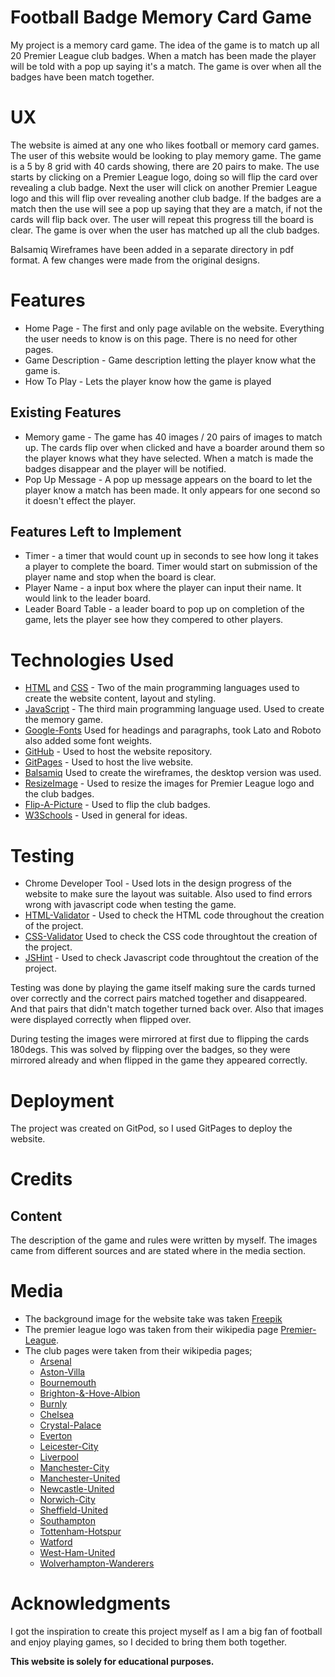 <h1>Football Badge Memory Card Game</h1>

<p>My project is a memory card game. The idea of the game is to match up all 20 Premier League club badges. When a match has been made the 
player will be told with a pop up saying it's a match. The game is over when all the badges have been match together.
</p>

<h1>UX</h1>

<p>The website is aimed at any one who likes football or memory card games. The user of this website would be looking to play memory game.
The game is a 5 by 8 grid with 40 cards showing, there are 20 pairs to make. The use starts by clicking on a Premier League logo, doing so
will flip the card over revealing a club badge. Next the user will click on another Premier League logo and this will flip over revealing
another club badge. If the badges are a match then the use will see a pop up saying that they are a match, if not the cards will flip back over.
The user will repeat this progress till the board is clear. The game is over when the user has matched up all the club badges.
</p>

Balsamiq Wireframes have been added in a separate directory in pdf format. A few changes were made from the original designs.

<h1>Features</h1>

* Home Page - The first and only page avilable on the website. Everything the user needs to know is on this page.
 There is no need for other pages.
* Game Description - Game description letting the player know what the game is.
* How To Play - Lets the player know how the game is played

<h2>Existing Features</h2>

* Memory game - The game has 40 images / 20 pairs of images to match up. The cards flip over when clicked and have a boarder around
them so the player knows what they have selected. When a match is made the badges disappear and the player will be notified.
* Pop Up Message - A pop up message appears on the board to let the player know a match has been made. It only appears for one second so
it doesn't effect the player.

<h2>Features Left to Implement</h2>

* Timer - a timer that would count up in seconds to see how long it takes a player to complete the board. Timer would start on submission
of the player name and stop when the board is clear.
* Player Name - a input box where the player can input their name. It would link to the leader board.
* Leader Board Table - a leader board to pop up on completion of the game, lets the player see how they compered to other players.

<h1>Technologies Used</h1>

* [HTML](https://en.wikipedia.org/wiki/HTML) and [CSS](https://en.wikipedia.org/wiki/Cascading_Style_Sheets) - 
  Two of the main programming languages used to create the website content, layout and styling.
* [JavaScript](https://en.wikipedia.org/wiki/JavaScript) - The third main programming language used. Used to create the memory game.
* [Google-Fonts](https://fonts.google.com/) Used for headings and paragraphs, took Lato and Roboto also added some font weights.
* [GitHub](http://github.com) - Used to host the website repository.
* [GitPages](https://pages.github.com/) - Used to host the live website.
* [Balsamiq](https://balsamiq.com/) Used to create the wireframes, the desktop version was used.
* [ResizeImage](https://resizeimage.net/) - Used to resize the images for Premier League logo and the club badges.
* [Flip-A-Picture](http://flipapicture.com/) - Used to flip the club badges.
* [W3Schools](https://www.w3schools.com/) -  Used in general for ideas.

<h1>Testing</h1>

* Chrome Developer Tool - Used lots in the design progress of the website to make sure the layout was suitable. Also used to find errors
wrong with javascript code when testing the game.
* [HTML-Validator](https://validator.w3.org/) - Used to check the HTML code throughout the creation of the project.
* [CSS-Validator](https://jigsaw.w3.org/css-validator/) Used to check the CSS code throughtout the creation of the project.
* [JSHint](https://jshint.com/) - Used to check Javascript code throughtout the creation of the project.

Testing was done by playing the game itself making sure the cards turned over correctly and the correct pairs matched together and disappeared.
And that pairs that didn't match together turned back over. Also that images were displayed correctly when flipped over.

During testing the images were mirrored at first due to flipping the cards 180degs. This was solved by flipping over the badges, so they were
mirrored already and when flipped in the game they appeared correctly.

<h1>Deployment</h1>

The project was created on GitPod, so I used GitPages to deploy the website.

<h1>Credits</h1>

<h2>Content</h2>

The description of the game and rules were written by myself. The images came from different sources and are stated where in the media section.

<h1>Media</h1>

* The background image for the website take was taken [Freepik](https://www.freepik.com/)
* The premier league logo was taken from their wikipedia page [Premier-League](https://en.wikipedia.org/wiki/Premier_League).
* The club pages were taken from their wikipedia pages;
    * [Arsenal](https://en.wikipedia.org/wiki/Arsenal_F.C.)
    * [Aston-Villa](https://en.wikipedia.org/wiki/Aston_Villa_F.C.)
    * [Bournemouth](https://en.wikipedia.org/wiki/A.F.C._Bournemouth)
    * [Brighton-&-Hove-Albion](https://en.wikipedia.org/wiki/Brighton_%26_Hove_Albion_F.C.)
    * [Burnly](https://en.wikipedia.org/wiki/Burnley_F.C.)
    * [Chelsea](https://en.wikipedia.org/wiki/Chelsea_F.C.)
    * [Crystal-Palace](https://en.wikipedia.org/wiki/Crystal_Palace_F.C.)
    * [Everton](https://en.wikipedia.org/wiki/Everton_F.C.)
    * [Leicester-City](https://en.wikipedia.org/wiki/Leicester_City_F.C.)
    * [Liverpool](https://en.wikipedia.org/wiki/Liverpool_F.C.)
    * [Manchester-City](https://en.wikipedia.org/wiki/Manchester_City_F.C.)
    * [Manchester-United](https://en.wikipedia.org/wiki/Manchester_United_F.C.)
    * [Newcastle-United](https://en.wikipedia.org/wiki/Newcastle_United_F.C.)
    * [Norwich-City](https://en.wikipedia.org/wiki/Norwich_City_F.C.)
    * [Sheffield-United](https://en.wikipedia.org/wiki/Sheffield_United_F.C.)
    * [Southampton](https://en.wikipedia.org/wiki/Southampton_F.C.)
    * [Tottenham-Hotspur](https://en.wikipedia.org/wiki/Tottenham_Hotspur_F.C.)
    * [Watford](https://en.wikipedia.org/wiki/Watford_F.C.)
    * [West-Ham-United](https://en.wikipedia.org/wiki/West_Ham_United_F.C.)
    * [Wolverhampton-Wanderers](https://en.wikipedia.org/wiki/Wolverhampton_Wanderers_F.C.)

<h1>Acknowledgments</h1>

I got the inspiration to create this project myself as I am a big fan of football and enjoy playing games, so I decided to bring them both
together.

<b>This website is solely for educational purposes.</b>